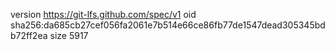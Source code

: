 version https://git-lfs.github.com/spec/v1
oid sha256:da685cb27cef056fa2061e7b514e66ce86fb77de1547dead305345bdb72ff2ea
size 5917
